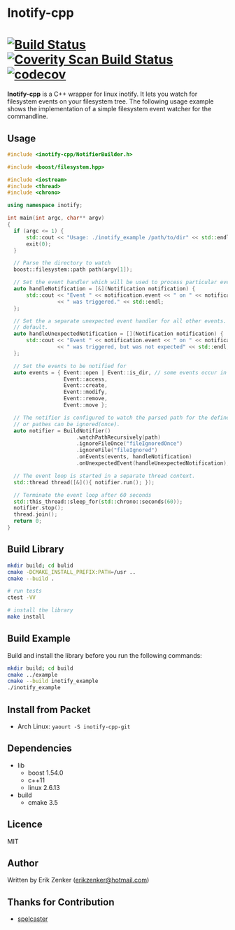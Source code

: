 # Inotify-cpp #

[![Build Status](https://travis-ci.org/erikzenker/inotify-cpp.svg?branch=master)](https://travis-ci.org/erikzenker/inotify-cpp) [![Coverity Scan Build Status](https://scan.coverity.com/projects/14692/badge.svg)](https://scan.coverity.com/projects/erikzenker-inotify-cpp) [![codecov](https://codecov.io/gh/erikzenker/inotify-cpp/branch/master/graph/badge.svg)](https://codecov.io/gh/erikzenker/inotify-cpp)
===========

__Inotify-cpp__ is a C++ wrapper for linux inotify. It lets you watch for
filesystem events on your filesystem tree. The following usage example shows
the implementation of a simple filesystem event watcher for the commandline.

## Usage ##

  ```c++
  #include <inotify-cpp/NotifierBuilder.h>

#include <boost/filesystem.hpp>

#include <iostream>
#include <thread>
#include <chrono>

using namespace inotify;

int main(int argc, char** argv)
{
    if (argc <= 1) {
        std::cout << "Usage: ./inotify_example /path/to/dir" << std::endl;
        exit(0);
    }

    // Parse the directory to watch
    boost::filesystem::path path(argv[1]);

    // Set the event handler which will be used to process particular events
    auto handleNotification = [&](Notification notification) {
        std::cout << "Event " << notification.event << " on " << notification.path
                  << " was triggered." << std::endl;
    };

    // Set the a separate unexpected event handler for all other events. An exception is thrown by
    // default.
    auto handleUnexpectedNotification = [](Notification notification) {
        std::cout << "Event " << notification.event << " on " << notification.path
                  << " was triggered, but was not expected" << std::endl;
    };

    // Set the events to be notified for
    auto events = { Event::open | Event::is_dir, // some events occur in combinations
                    Event::access,
                    Event::create,
                    Event::modify,
                    Event::remove,
                    Event::move };

    // The notifier is configured to watch the parsed path for the defined events. Particular files
    // or pathes can be ignored(once).
    auto notifier = BuildNotifier()
                        .watchPathRecursively(path)
                        .ignoreFileOnce("fileIgnoredOnce")
                        .ignoreFile("fileIgnored")
                        .onEvents(events, handleNotification)
                        .onUnexpectedEvent(handleUnexpectedNotification);

    // The event loop is started in a separate thread context.
    std::thread thread([&](){ notifier.run(); });

    // Terminate the event loop after 60 seconds
    std::this_thread::sleep_for(std::chrono::seconds(60));
    notifier.stop();
    thread.join();
    return 0;
}
  ```
  
## Build Library ##
```bash
mkdir build; cd bulid
cmake -DCMAKE_INSTALL_PREFIX:PATH=/usr ..
cmake --build .

# run tests
ctest -VV

# install the library
make install
```

## Build Example ##
Build and install the library before you run the following commands:
```bash
mkdir build; cd build
cmake ../example
cmake --build inotify_example
./inotify_example
```

## Install from Packet ##
* Arch Linux: `yaourt -S inotify-cpp-git`

## Dependencies ##
 + lib
   + boost 1.54.0
   + c++11
   + linux 2.6.13
 + build
   + cmake 3.5   

## Licence
MIT

## Author ##
Written by Erik Zenker (erikzenker@hotmail.com)

## Thanks for Contribution ##
  + [spelcaster](https://github.com/spelcaster)
